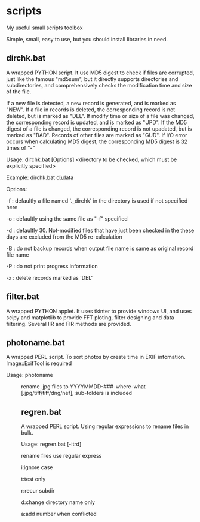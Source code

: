 # scripts
My useful small scripts toolbox

Simple, small, easy to use, but you should install libraries in need. 

## dirchk.bat
A wrapped PYTHON script. It use MD5 digest to check if files are corrupted, just like the famous "md5sum", but it directly supports directories and subdirectories, and comprehensively checks the modification time and size of the file.

If a new file is detected, a new record is generated, and is marked as "NEW".
If a file in records is deleted, the corresponding record is not deleted, but is marked as "DEL".
If modify time or size of a file was changed, the corresponding record is updated, and is marked as "UPD".
If the MD5 digest of a file is changed, the corresponding record is not upadated, but is marked as "BAD".
Records of other files are marked as "GUD".
If I/O error occurs when calculating MD5 digest, the corresponding MD5 digest is 32 times of "-"

Usage: dirchk.bat [Options] <directory to be checked, which must be explicitly specified>

Example: dirchk.bat d:\data

Options:

  -f <the record file contains MD5 digest> : defaultly a file named '._dirchk' in the directory is used  if not specified here

  -o <the output file contains MD5 digest> : defaultly using the same file as "-f" specified

  -d <days> : defaultly 30. Not-modified files that have just been checked in the these days are excluded from the MD5 re-calculation

  -B : do not backup records when output file name is same as original record file name

  -P : do not print progress information

  -x : delete records marked as 'DEL'

## filter.bat
A wrapped PYTHON applet. It uses tkinter to provide windows UI, and uses scipy and matplotlib to provide FFT ploting, filter designing and data filtering.
Several IIR and FIR methods are provided.

## photoname.bat
A wrapped PERL script. To sort photos by create time in EXIF infomation. Image::ExifTool is required

Usage: photoname <dir>

rename .jpg files to YYYYMMDD-###-where-what [.jpg/tiff/tiff/dng/nef], sub-folders is included

## regren.bat
A wrapped PERL script. Using regular expressions to rename files in bulk.

Usage: regren.bat [-itrd] <old file name to match> <new name to apply>

 rename files use regular express

 i:ignore case

 t:test only

 r:recur subdir

 d:change directory name only

 a:add number when conflicted


